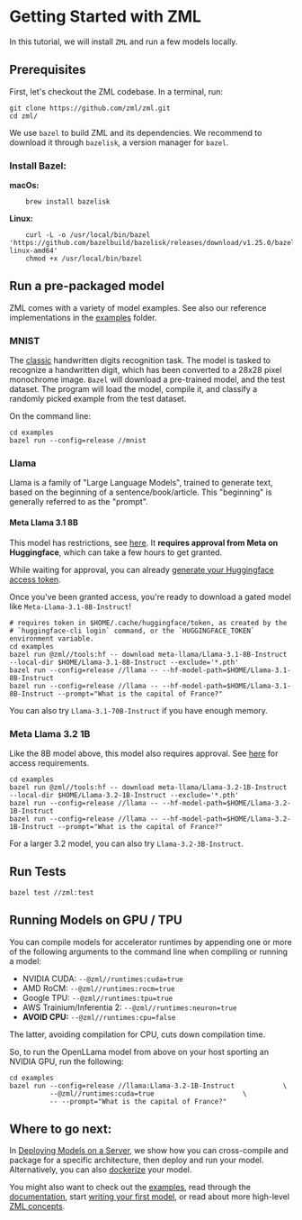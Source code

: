 
# Getting Started with ZML

In this tutorial, we will install `ZML` and run a few models locally.

## Prerequisites

First, let's checkout the ZML codebase. In a terminal, run:

```
git clone https://github.com/zml/zml.git
cd zml/
```

We use `bazel` to build ZML and its dependencies. We recommend to download it
through `bazelisk`, a version manager for `bazel`.


### Install Bazel:

**macOs:**

```
    brew install bazelisk
```

**Linux:**

```
    curl -L -o /usr/local/bin/bazel 'https://github.com/bazelbuild/bazelisk/releases/download/v1.25.0/bazelisk-linux-amd64'
    chmod +x /usr/local/bin/bazel
```



## Run a pre-packaged model

ZML comes with a variety of model examples. See also our reference implementations in the [examples](https://github.com/zml/zml/tree/master/examples/) folder.

### MNIST

The [classic](https://en.wikipedia.org/wiki/MNIST_database) handwritten digits
recognition task. The model is tasked to recognize a handwritten digit, which
has been converted to a 28x28 pixel monochrome image. `Bazel` will download a
pre-trained model, and the test dataset. The program will load the model,
compile it, and classify a randomly picked example from the test dataset.


On the command line:

```
cd examples
bazel run --config=release //mnist
```

### Llama

Llama is a family of "Large Language Models", trained to generate text, based
on the beginning of a sentence/book/article. This "beginning" is generally
referred to as the "prompt".

#### Meta Llama 3.1 8B

This model has restrictions, see
[here](https://huggingface.co/meta-llama/Llama-3.1-8B-Instruct). It **requires
approval from Meta on Huggingface**, which can take a few hours to get granted.

While waiting for approval, you can already
[generate your Huggingface access token](../howtos/huggingface_access_token.md).

Once you've been granted access, you're ready to download a gated model like
`Meta-Llama-3.1-8B-Instruct`!

```
# requires token in $HOME/.cache/huggingface/token, as created by the
# `huggingface-cli login` command, or the `HUGGINGFACE_TOKEN` environment variable.
cd examples
bazel run @zml//tools:hf -- download meta-llama/Llama-3.1-8B-Instruct --local-dir $HOME/Llama-3.1-8B-Instruct --exclude='*.pth'
bazel run --config=release //llama -- --hf-model-path=$HOME/Llama-3.1-8B-Instruct
bazel run --config=release //llama -- --hf-model-path=$HOME/Llama-3.1-8B-Instruct --prompt="What is the capital of France?"
```

You can also try `Llama-3.1-70B-Instruct` if you have enough memory.

### Meta Llama 3.2 1B

Like the 8B model above, this model also requires approval. See
[here](https://huggingface.co/meta-llama/Llama-3.2-1B-Instruct) for access requirements.

```
cd examples
bazel run @zml//tools:hf -- download meta-llama/Llama-3.2-1B-Instruct --local-dir $HOME/Llama-3.2-1B-Instruct --exclude='*.pth'
bazel run --config=release //llama -- --hf-model-path=$HOME/Llama-3.2-1B-Instruct
bazel run --config=release //llama -- --hf-model-path=$HOME/Llama-3.2-1B-Instruct --prompt="What is the capital of France?"
```

For a larger 3.2 model, you can also try `Llama-3.2-3B-Instruct`.


## Run Tests

```
bazel test //zml:test
```

## Running Models on GPU / TPU

You can compile models for accelerator runtimes by appending one or more of the
following arguments to the command line when compiling or running a model:

- NVIDIA CUDA: `--@zml//runtimes:cuda=true`
- AMD RoCM: `--@zml//runtimes:rocm=true`
- Google TPU: `--@zml//runtimes:tpu=true`
- AWS Trainium/Inferentia 2: `--@zml//runtimes:neuron=true`
- **AVOID CPU:** `--@zml//runtimes:cpu=false`

The latter, avoiding compilation for CPU, cuts down compilation time.


So, to run the OpenLLama model from above on your host sporting an NVIDIA GPU,
run the following:

```
cd examples
bazel run --config=release //llama:Llama-3.2-1B-Instruct            \
          --@zml//runtimes:cuda=true                      \
          -- --prompt="What is the capital of France?"
```


## Where to go next:

In [Deploying Models on a Server](../howtos/deploy_on_server.md), we show how you can
cross-compile and package for a specific architecture, then deploy and run your
model. Alternatively, you can also [dockerize](../howtos/dockerize_models.md) your
model.

You might also want to check out the
[examples](https://github.com/zml/zml/tree/master/examples), read through the
[documentation](../README.md), start
[writing your first model](../tutorials/write_first_model.md), or read about more
high-level [ZML concepts](../learn/concepts.md).

